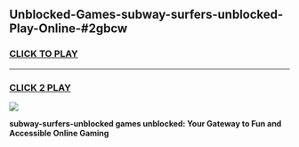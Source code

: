 
## Unblocked-Games-subway-surfers-unblocked-Play-Online-#2gbcw
<h3>
<a href="https://premium.freeplayer.one?title=subway-surfers-unblocked&ref=27F">CLICK TO PLAY</a></h3>
<hr>

<h3>
<a href="https://premium.freeplayer.one?title=subway-surfers-unblocked&ref=27F">CLICK 2 PLAY</a>
  
</h3>

<a href="https://premium.freeplayer.one?title=subway-surfers-unblocked&ref=27F"><img src="https://clearcache.store/games.png"></a>


**subway-surfers-unblocked games unblocked: Your Gateway to Fun and Accessible Online Gaming**
